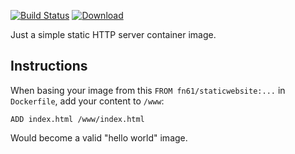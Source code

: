 [![Build Status](https://img.shields.io/travis/function61/holepunch-client.svg?style=for-the-badge)](https://travis-ci.org/function61/holepunch-client)
[![Download](https://img.shields.io/bintray/v/function61/holepunch-client/main.svg?style=for-the-badge&label=Download)](https://bintray.com/function61/holepunch-client/main/_latestVersion#files)

Just a simple static HTTP server container image.


Instructions
------------

When basing your image from this `FROM fn61/staticwebsite:...` in `Dockerfile`, add your
content to `/www`:

```
ADD index.html /www/index.html
```

Would become a valid "hello world" image.

